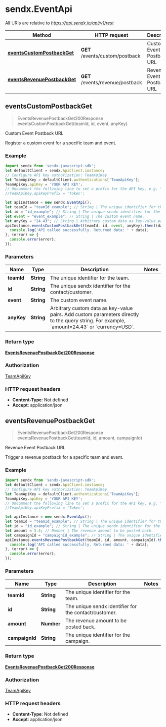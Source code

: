 # sendx.EventApi

All URIs are relative to *https://api.sendx.io/api/v1/rest*

Method | HTTP request | Description
------------- | ------------- | -------------
[**eventsCustomPostbackGet**](EventApi.md#eventsCustomPostbackGet) | **GET** /events/custom/postback | Custom Event Postback URL
[**eventsRevenuePostbackGet**](EventApi.md#eventsRevenuePostbackGet) | **GET** /events/revenue/postback | Revenue Event Postback URL



## eventsCustomPostbackGet

> EventsRevenuePostbackGet200Response eventsCustomPostbackGet(teamId, id, event, anyKey)

Custom Event Postback URL

Register a custom event for a specific team and event.

### Example

```javascript
import sendx from 'sendx-javascript-sdk';
let defaultClient = sendx.ApiClient.instance;
// Configure API key authorization: TeamApiKey
let TeamApiKey = defaultClient.authentications['TeamApiKey'];
TeamApiKey.apiKey = 'YOUR API KEY';
// Uncomment the following line to set a prefix for the API key, e.g. "Token" (defaults to null)
//TeamApiKey.apiKeyPrefix = 'Token';

let apiInstance = new sendx.EventApi();
let teamId = "teamId_example"; // String | The unique identifier for the team.
let id = "id_example"; // String | The unique sendx identifier for the contact/customer.
let event = "event_example"; // String | The custom event name.
let anyKey = "24.43"; // String | Arbitrary custom data as key-value pairs. Add custom parameters directly to the query string.  For example, `amount=24.43` or `currency=USD`. 
apiInstance.eventsCustomPostbackGet(teamId, id, event, anyKey).then((data) => {
  console.log('API called successfully. Returned data: ' + data);
}, (error) => {
  console.error(error);
});

```

### Parameters


Name | Type | Description  | Notes
------------- | ------------- | ------------- | -------------
 **teamId** | **String**| The unique identifier for the team. | 
 **id** | **String**| The unique sendx identifier for the contact/customer. | 
 **event** | **String**| The custom event name. | 
 **anyKey** | **String**| Arbitrary custom data as key-value pairs. Add custom parameters directly to the query string.  For example, &#x60;amount&#x3D;24.43&#x60; or &#x60;currency&#x3D;USD&#x60;.  | 

### Return type

[**EventsRevenuePostbackGet200Response**](EventsRevenuePostbackGet200Response.md)

### Authorization

[TeamApiKey](../README.md#TeamApiKey)

### HTTP request headers

- **Content-Type**: Not defined
- **Accept**: application/json


## eventsRevenuePostbackGet

> EventsRevenuePostbackGet200Response eventsRevenuePostbackGet(teamId, id, amount, campaignId)

Revenue Event Postback URL

Trigger a revenue postback for a specific team and event.

### Example

```javascript
import sendx from 'sendx-javascript-sdk';
let defaultClient = sendx.ApiClient.instance;
// Configure API key authorization: TeamApiKey
let TeamApiKey = defaultClient.authentications['TeamApiKey'];
TeamApiKey.apiKey = 'YOUR API KEY';
// Uncomment the following line to set a prefix for the API key, e.g. "Token" (defaults to null)
//TeamApiKey.apiKeyPrefix = 'Token';

let apiInstance = new sendx.EventApi();
let teamId = "teamId_example"; // String | The unique identifier for the team.
let id = "id_example"; // String | The unique sendx identifier for the contact/customer.
let amount = 3.4; // Number | The revenue amount to be posted back.
let campaignId = "campaignId_example"; // String | The unique identifier for the campaign.
apiInstance.eventsRevenuePostbackGet(teamId, id, amount, campaignId).then((data) => {
  console.log('API called successfully. Returned data: ' + data);
}, (error) => {
  console.error(error);
});

```

### Parameters


Name | Type | Description  | Notes
------------- | ------------- | ------------- | -------------
 **teamId** | **String**| The unique identifier for the team. | 
 **id** | **String**| The unique sendx identifier for the contact/customer. | 
 **amount** | **Number**| The revenue amount to be posted back. | 
 **campaignId** | **String**| The unique identifier for the campaign. | 

### Return type

[**EventsRevenuePostbackGet200Response**](EventsRevenuePostbackGet200Response.md)

### Authorization

[TeamApiKey](../README.md#TeamApiKey)

### HTTP request headers

- **Content-Type**: Not defined
- **Accept**: application/json


